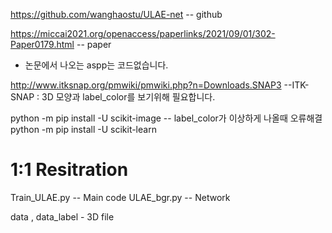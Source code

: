https://github.com/wanghaostu/ULAE-net -- github

https://miccai2021.org/openaccess/paperlinks/2021/09/01/302-Paper0179.html -- paper
* 논문에서 나오는 aspp는 코드없습니다.

http://www.itksnap.org/pmwiki/pmwiki.php?n=Downloads.SNAP3 --ITK-SNAP 
: 3D 모양과 label_color를 보기위해 필요합니다.

python -m pip install -U scikit-image -- label_color가 이상하게 나올때 오류해결 
python -m pip install -U scikit-learn

# 1:1 Resitration
Train_ULAE.py -- Main code
ULAE_bgr.py -- Network

data , data_label - 3D file 


